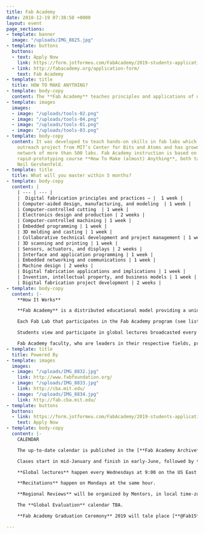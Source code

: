 ```yaml
---
title: Fab Academy
date: 2018-12-19 07:38:58 +0000
layout: event
page_sections:
- template: banner
  image: "/uploads/IMG_8825.jpg"
- template: buttons
  buttons:
  - text: Apply Now
    link: https://form.jotformeu.com/FabAcademy/2019-students-application
  - link: http://fabacademy.org/application-form/
    text: Fab Academy
- template: title
  title: HOW TO MAKE ANYTHING?
- template: body-copy
  content: The **Fab Academy** teaches principles and applications of digital fabrication.
- template: images
  images:
  - image: "/uploads/tools-02.png"
  - image: "/uploads/tools-04.png"
  - image: "/uploads/tools-01.png"
  - image: "/uploads/tools-03.png"
- template: body-copy
  content: It was developed to teach hands-on skills in fab labs which began as an
    outreach project from MIT’s Center for Bits and Atoms and has grown into a global
    network of more than 500 labs. Fab Academy instruction is based on MIT’s popular
    rapid-prototyping course **How To Make (almost) Anything**, both taught by Prof.
    Neil Gershenfeld.
- template: title
  title: What will you master within 5 months?
- template: body-copy
  content: |
    | --- | --- |
    |  Digital fabrication principles and practices – |  1 week |
    | Computer-aided design, manufacturing, and modeling  | 1 week |
    | Computer-controlled cutting  | 1 week |
    | Electronics design and production | 2 weeks |
    | Computer-controlled machining | 1 week |
    | Embedded programming | 1 week |
    | 3D molding and casting | 1 week |
    | Collaborative technical development and project management | 1 week |
    | 3D scanning and printing | 1 week |
    | Sensors, actuators, and displays | 2 weeks |
    | Interface and application programming | 1 week |
    | Embedded networking and communications | 1 week |
    | Machine design | 2 weeks |
    | Digital fabrication applications and implications | 1 week |
    | Invention, intellectual property, and business models | 1 week |
    | Digital fabrication project development | 2 weeks |
- template: body-copy
  content: |-
    **How It Works**

    **Fab Academy** is a distributed educational model providing a unique educational experience.

    Each Fab Lab that participates in the Fab Academy program (see list [here](http://fabacademy.org/2017-nodes-supernodes/)) is part of a global Fab Lab / Fab Academy network. These Fab Labs are Nodes that offer the Fab Academy program.

    Students view and participate in global lectures broadcasted every Wednesdays at 9:00 am – 12:00 pm EST. The lectures are recorded and available to students throughout the semester. In addition to the lectures, there are 2 / 3 lab days each week where students have access the digital fabrication equipment and personal help with projects. Each Fab Lab will establish the schedule for these Lab days.

    Fab Academy faculty, who are leaders in their respective fields, provide global video lectures, supervise academic content, and guide research. Hands-on instruction in the labs is provided by instructors who supervise and evaluate Certificates, develop and disseminate instructional material, and assist with projects.
- template: title
  title: Powered By
- template: images
  images:
  - image: "/uploads/IMG_8832.jpg"
    link: http://www.fabfoundation.org/
  - image: "/uploads/IMG_8833.jpg"
    link: http://cba.mit.edu/
  - image: "/uploads/IMG_8834.jpg"
    link: http://fab.cba.mit.edu/
- template: buttons
  buttons:
  - link: https://form.jotformeu.com/FabAcademy/2019-students-application
    text: Apply Now
- template: body-copy
  content: |-
    CALENDAR

    The up-to-date calendar is published in the [**Fab Academy Archive**](http://fab.academany.org/2019/schedule.html)

    Clases start in mid-January and finish in early-June, followed by the Final Presentation rounds and the Global Evaluation, typically finishing in mid-July.

    **Global lectures** happen every Wednesdays at 9:00 on the US East Coast (ranging from 6:00 on the West Coast to 23:00 in Japan).

    **Recitations** happen on Mondays at the same hour.

    **Regional Reviews** will be organized by Mentors, in local time-zones.

    The **Global Evaluation** calendar TBA.

    **Fab Academy Graduation Ceremony** 2019 will tale place [**@Fab15**](http://fab15.org/) Event, in El Cairo + El Gouna, Egypt (TBA)

---
```

